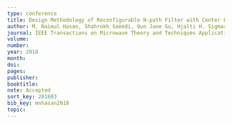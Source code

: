 ```yaml
---
type: conference
title: Design Methodology of Reconfigurable N-path Filter with Center Frequency and Bandwidth Tuning
author: M. Naimul Hasan, Shahrokh Saeedi, Qun Jane Gu, Hjalti H. Sigmarsson, Xiaoguang “Leo” Liu
journal: IEEE Transactions on Microwave Theory and Techniques Applications
volume: 
number:
year: 2018
month: 
doi: 
pages:
publisher:
booktitle: 
note: Accepted
sort_key: 201803
bib_key: mnhasan2018
topic:
---
```

